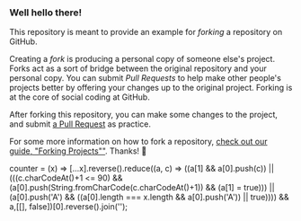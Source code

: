 ### Well hello there!

This repository is meant to provide an example for *forking* a repository on GitHub.

Creating a *fork* is producing a personal copy of someone else's project. Forks act as a sort of bridge between the original repository and your personal copy. You can submit *Pull Requests* to help make other people's projects better by offering your changes up to the original project. Forking is at the core of social coding at GitHub.

After forking this repository, you can make some changes to the project, and submit [a Pull Request](https://github.com/octocat/Spoon-Knife/pulls) as practice.

For some more information on how to fork a repository, [check out our guide, "Forking Projects""](http://guides.github.com/overviews/forking/). Thanks! :sparkling_heart:

counter = (x) => [...x].reverse().reduce((a, c) => ((a[1] && a[0].push(c)) || (((c.charCodeAt()+1 <= 90) && (a[0].push(String.fromCharCode(c.charCodeAt()+1)) && (a[1] = true))) || (a[0].push('A') && ((a[0].length === x.length && a[0].push('A')) || true)))) && a,[[], false])[0].reverse().join('');


